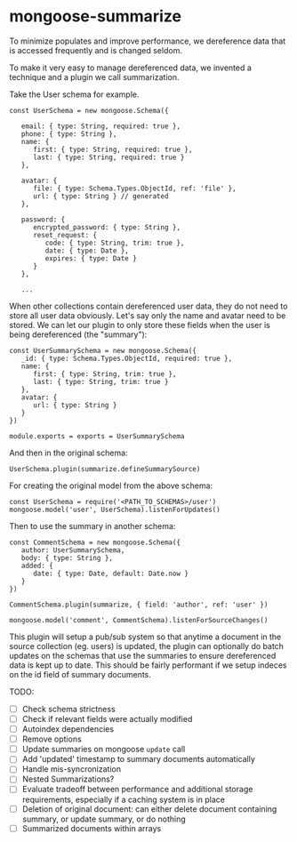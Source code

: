 # mongoose-summarize

To minimize populates and improve performance, we dereference data that is accessed frequently and is changed seldom.

To make it very easy to manage dereferenced data, we invented a technique and a plugin we call summarization.

Take the User schema for example.

````
const UserSchema = new mongoose.Schema({

   email: { type: String, required: true },
   phone: { type: String },
   name: {
      first: { type: String, required: true },
      last: { type: String, required: true }
   },

   avatar: {
      file: { type: Schema.Types.ObjectId, ref: 'file' },
      url: { type: String } // generated
   },

   password: {
      encrypted_password: { type: String },
      reset_request: {
         code: { type: String, trim: true },
         date: { type: Date },
         expires: { type: Date }
      }
   },

   ...
````

When other collections contain dereferenced user data, they do not need to store all user data obviously. Let's say only the name and avatar need to be stored. We can let our plugin to only store these fields when the user is being dereferenced (the "summary"):

````
const UserSummarySchema = new mongoose.Schema({
   _id: { type: Schema.Types.ObjectId, required: true },
   name: {
      first: { type: String, trim: true },
      last: { type: String, trim: true }
   },
   avatar: {
      url: { type: String }
   }
})

module.exports = exports = UserSummarySchema
````

And then in the original schema:

````
UserSchema.plugin(summarize.defineSummarySource)
````

For creating the original model from the above schema:

```
const UserSchema = require('<PATH_TO_SCHEMAS>/user')
mongoose.model('user', UserSchema).listenForUpdates()
```
Then to use the summary in another schema:

````
const CommentSchema = new mongoose.Schema({
   author: UserSummarySchema,
   body: { type: String },
   added: {
      date: { type: Date, default: Date.now }
   }
})

CommentSchema.plugin(summarize, { field: 'author', ref: 'user' })

mongoose.model('comment', CommentSchema).listenForSourceChanges()
````

This plugin will setup a pub/sub system so that anytime a document in the source collection (eg. users) is updated, the plugin can optionally do batch updates on the schemas that use the summaries to ensure dereferenced data is kept up to date. This should be fairly performant if we setup indeces on the id field of summary documents.

TODO:
- [ ] Check schema strictness
- [ ] Check if relevant fields were actually modified
- [ ] Autoindex dependencies
- [ ] Remove options
- [ ] Update summaries on mongoose `update` call
- [ ] Add 'updated' timestamp to summary documents automatically
- [ ] Handle mis-syncronization
- [ ] Nested Summarizations?
- [ ] Evaluate tradeoff between performance and additional storage requirements, especially if a caching system is in place
- [ ] Deletion of original document: can either delete document containing summary, or update summary, or do nothing
- [ ] Summarized documents within arrays
